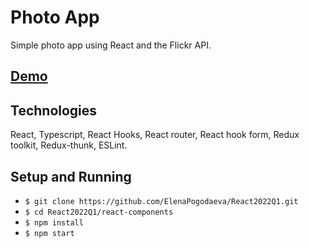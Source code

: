 # Photo App

Simple photo app using React and the Flickr API.

## [Demo](https://elenapogodaeva.github.io/React2022Q1/)

## Technologies

React, Typescript, React Hooks, React router, React hook form, Redux toolkit, Redux-thunk, ESLint.

## Setup and Running

* `$ git clone https://github.com/ElenaPogodaeva/React2022Q1.git`
* `$ cd React2022Q1/react-components`
* `$ npm install`
* `$ npm start`